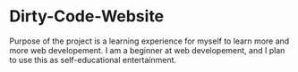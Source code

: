 # Dirty-Code-Website

Purpose of the project is a learning experience for myself to learn more and more web developement. I am a beginner at web developement, 
and I plan to use this as self-educational entertainment.
